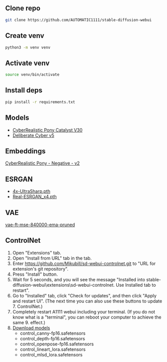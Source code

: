 ## Clone repo

```sh
git clone https://github.com/AUTOMATIC1111/stable-diffusion-webui
```

## Create venv

```sh
python3 -m venv venv
```

## Activate venv

```sh
source venv/bin/activate
```

## Install deps

```sh
pip install -r requirements.txt
```

## Models

- [CyberRealistic Pony Catalyst V30](https://civitai.com/models/1502316/cyberrealistic-pony-catalyst)
- [Deliberate Cyber v5](https://civitai.com/models/357827/deliberate-cyber)

## Embeddings

[CyberRealistic Pony - Negative - v2](https://civitai.com/models/77976/cyberrealistic-negative-pony-v20)

## ESRGAN

- [4x-UltraSharp.pth](https://huggingface.co/lokCX/4x-Ultrasharp/tree/main)
- [Real-ESRGAN_x4.pth](https://huggingface.co/ai-forever/Real-ESRGAN/tree/main)

## VAE

[vae-ft-mse-840000-ema-pruned](https://huggingface.co/EvilEngine/vae-ft-mse-840000-ema-pruned/blob/main/vae-ft-mse-840000-ema-pruned.safetensors)

## ControlNet

1. Open "Extensions" tab.
2. Open "Install from URL" tab in the tab.
3. Enter https://github.com/Mikubill/sd-webui-controlnet.git to "URL for extension's git repository".
4. Press "Install" button.
5. Wait for 5 seconds, and you will see the message "Installed into stable-diffusion-webui\extensions\sd-webui-controlnet. Use Installed tab to restart".
6. Go to "Installed" tab, click "Check for updates", and then click "Apply and restart UI". (The next time you can also use these buttons to update 7. ControlNet.)
7. Completely restart A1111 webui including your terminal. (If you do not know what is a "terminal", you can reboot your computer to achieve the same 9. effect.)
8. [Download models](https://huggingface.co/comfyanonymous/ControlNet-v1-1_fp16_safetensors/tree/main)
   - control_canny-fp16.safetensors
   - control_depth-fp16.safetensors
   - control_openpose-fp16.safetensors
   - control_lineart_lora.safetensors
   - control_mlsd_lora.safetensors
